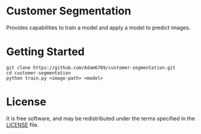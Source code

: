 # Customer Segmentation

Provides capabilities to train a model and apply a model to predict images.

# Getting Started
```
git clone https://github.com/Adam6789/customer-segmentation.git
cd customer-segmentation
python train.py <image-path> <model>
```

# License

It is free software, and may be redistributed under the terms specified in the [LICENSE](LICENSE) file.
